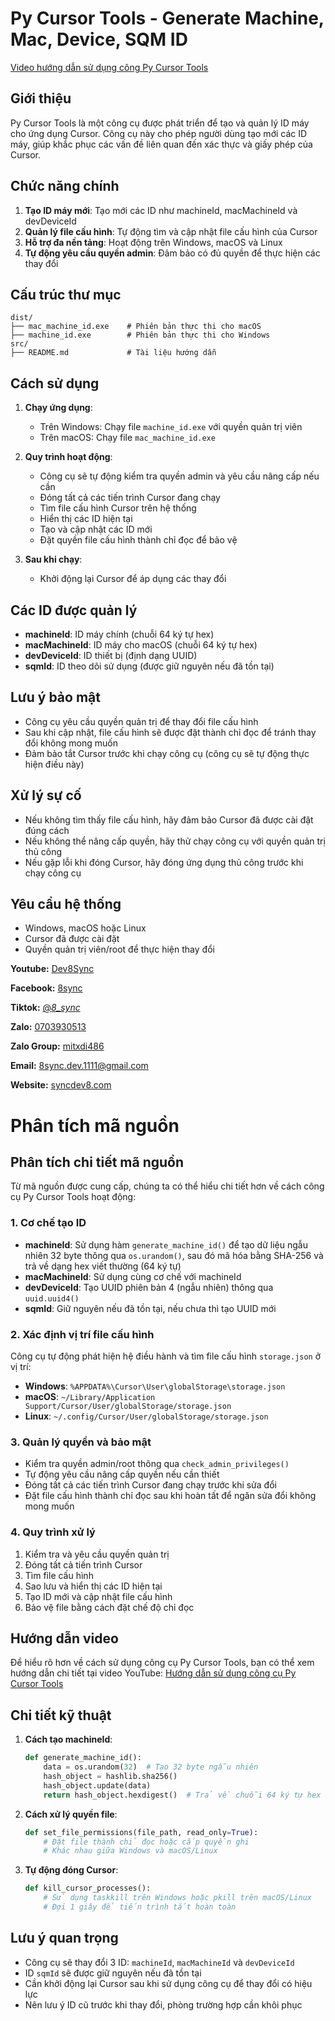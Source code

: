 # Py Cursor Tools - Generate Machine, Mac, Device, SQM ID

[Video hướng dẫn sử dụng công Py Cursor Tools](https://www.youtube.com/watch?v=kzQ7d9BKm_g)



## Giới thiệu

Py Cursor Tools là một công cụ được phát triển để tạo và quản lý ID máy cho ứng dụng Cursor. Công cụ này cho phép người dùng tạo mới các ID máy, giúp khắc phục các vấn đề liên quan đến xác thực và giấy phép của Cursor.

## Chức năng chính

1. **Tạo ID máy mới**: Tạo mới các ID như machineId, macMachineId và devDeviceId
2. **Quản lý file cấu hình**: Tự động tìm và cập nhật file cấu hình của Cursor
3. **Hỗ trợ đa nền tảng**: Hoạt động trên Windows, macOS và Linux
4. **Tự động yêu cầu quyền admin**: Đảm bảo có đủ quyền để thực hiện các thay đổi

## Cấu trúc thư mục

```
dist/
├── mac_machine_id.exe    # Phiên bản thực thi cho macOS
├── machine_id.exe        # Phiên bản thực thi cho Windows
src/
├── README.md             # Tài liệu hướng dẫn
```

## Cách sử dụng

1. **Chạy ứng dụng**:
   - Trên Windows: Chạy file `machine_id.exe` với quyền quản trị viên
   - Trên macOS: Chạy file `mac_machine_id.exe`

2. **Quy trình hoạt động**:
   - Công cụ sẽ tự động kiểm tra quyền admin và yêu cầu nâng cấp nếu cần
   - Đóng tất cả các tiến trình Cursor đang chạy
   - Tìm file cấu hình Cursor trên hệ thống
   - Hiển thị các ID hiện tại
   - Tạo và cập nhật các ID mới
   - Đặt quyền file cấu hình thành chỉ đọc để bảo vệ

3. **Sau khi chạy**:
   - Khởi động lại Cursor để áp dụng các thay đổi

## Các ID được quản lý

- **machineId**: ID máy chính (chuỗi 64 ký tự hex)
- **macMachineId**: ID máy cho macOS (chuỗi 64 ký tự hex)
- **devDeviceId**: ID thiết bị (định dạng UUID)
- **sqmId**: ID theo dõi sử dụng (được giữ nguyên nếu đã tồn tại)

## Lưu ý bảo mật

- Công cụ yêu cầu quyền quản trị để thay đổi file cấu hình
- Sau khi cập nhật, file cấu hình sẽ được đặt thành chỉ đọc để tránh thay đổi không mong muốn
- Đảm bảo tắt Cursor trước khi chạy công cụ (công cụ sẽ tự động thực hiện điều này)

## Xử lý sự cố

- Nếu không tìm thấy file cấu hình, hãy đảm bảo Cursor đã được cài đặt đúng cách
- Nếu không thể nâng cấp quyền, hãy thử chạy công cụ với quyền quản trị thủ công
- Nếu gặp lỗi khi đóng Cursor, hãy đóng ứng dụng thủ công trước khi chạy công cụ

## Yêu cầu hệ thống

- Windows, macOS hoặc Linux
- Cursor đã được cài đặt
- Quyền quản trị viên/root để thực hiện thay đổi

**Youtube:** [Dev8Sync](https://www.youtube.com/@Dev8Sync/featured)

**Facebook:** [8sync](https://www.facebook.com/8sync)

**Tiktok:** [@_8_sync_](https://www.tiktok.com/@_8_sync_)

**Zalo:** [0703930513](https://zalo.me/0703930513)

**Zalo Group:** [mitxdi486](https://zalo.me/g/mitxdi486)

**Email:** 8sync.dev.1111@gmail.com

**Website:** [syncdev8.com](https://syncdev8.com/)

# Phân tích mã nguồn

## Phân tích chi tiết mã nguồn

Từ mã nguồn được cung cấp, chúng ta có thể hiểu chi tiết hơn về cách công cụ Py Cursor Tools hoạt động:

### 1. Cơ chế tạo ID

- **machineId**: Sử dụng hàm `generate_machine_id()` để tạo dữ liệu ngẫu nhiên 32 byte thông qua `os.urandom()`, sau đó mã hóa bằng SHA-256 và trả về dạng hex viết thường (64 ký tự)
- **macMachineId**: Sử dụng cùng cơ chế với machineId
- **devDeviceId**: Tạo UUID phiên bản 4 (ngẫu nhiên) thông qua `uuid.uuid4()`
- **sqmId**: Giữ nguyên nếu đã tồn tại, nếu chưa thì tạo UUID mới

### 2. Xác định vị trí file cấu hình

Công cụ tự động phát hiện hệ điều hành và tìm file cấu hình `storage.json` ở vị trí:
- **Windows**: `%APPDATA%\Cursor\User\globalStorage\storage.json`
- **macOS**: `~/Library/Application Support/Cursor/User/globalStorage/storage.json`
- **Linux**: `~/.config/Cursor/User/globalStorage/storage.json`

### 3. Quản lý quyền và bảo mật

- Kiểm tra quyền admin/root thông qua `check_admin_privileges()`
- Tự động yêu cầu nâng cấp quyền nếu cần thiết
- Đóng tất cả các tiến trình Cursor đang chạy trước khi sửa đổi
- Đặt file cấu hình thành chỉ đọc sau khi hoàn tất để ngăn sửa đổi không mong muốn

### 4. Quy trình xử lý

1. Kiểm tra và yêu cầu quyền quản trị
2. Đóng tất cả tiến trình Cursor
3. Tìm file cấu hình
4. Sao lưu và hiển thị các ID hiện tại
5. Tạo ID mới và cập nhật file cấu hình
6. Bảo vệ file bằng cách đặt chế độ chỉ đọc

## Hướng dẫn video

Để hiểu rõ hơn về cách sử dụng công cụ Py Cursor Tools, bạn có thể xem hướng dẫn chi tiết tại video YouTube: [Hướng dẫn sử dụng công cụ Py Cursor Tools](https://www.youtube.com/watch?v=kzQ7d9BKm_g)

## Chi tiết kỹ thuật

1. **Cách tạo machineId**:
   ```python
   def generate_machine_id():
       data = os.urandom(32)  # Tạo 32 byte ngẫu nhiên
       hash_object = hashlib.sha256()
       hash_object.update(data)
       return hash_object.hexdigest()  # Trả về chuỗi 64 ký tự hex
   ```

2. **Cách xử lý quyền file**:
   ```python
   def set_file_permissions(file_path, read_only=True):
       # Đặt file thành chỉ đọc hoặc cấp quyền ghi
       # Khác nhau giữa Windows và macOS/Linux
   ```

3. **Tự động đóng Cursor**:
   ```python
   def kill_cursor_processes():
       # Sử dụng taskkill trên Windows hoặc pkill trên macOS/Linux
       # Đợi 1 giây để tiến trình tắt hoàn toàn
   ```

## Lưu ý quan trọng

- Công cụ sẽ thay đổi 3 ID: `machineId`, `macMachineId` và `devDeviceId`
- ID `sqmId` sẽ được giữ nguyên nếu đã tồn tại
- Cần khởi động lại Cursor sau khi sử dụng công cụ để thay đổi có hiệu lực
- Nên lưu ý ID cũ trước khi thay đổi, phòng trường hợp cần khôi phục



